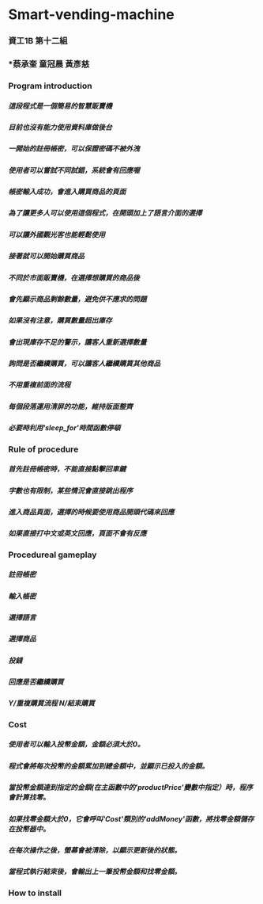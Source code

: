 # Smart-vending-machine
### 資工1B 第十二組
### *蔡承奎 童冠晨 黃彥慈

### Program introduction
##### 這段程式是一個簡易的智慧販賣機
##### 目前也沒有能力使用資料庫做後台
##### 一開始的註冊帳密，可以保證密碼不被外洩
##### 使用者可以嘗試不同試錯，系統會有回應喔
##### 帳密輸入成功，會進入購買商品的頁面
##### 為了讓更多人可以使用這個程式，在開頭加上了語言介面的選擇
##### 可以讓外國觀光客也能輕鬆使用
##### 接著就可以開始購買商品
##### 不同於市面販賣機，在選擇想購買的商品後
##### 會先顯示商品剩餘數量，避免供不應求的問題
##### 如果沒有注意，購買數量超出庫存
##### 會出現庫存不足的警示，讓客人重新選擇數量
##### 詢問是否繼續購買，可以讓客人繼續購買其他商品
##### 不用重複前面的流程
##### 每個段落運用清屏的功能，維持版面整齊
##### 必要時利用'sleep_for'時間函數停頓

### Rule of procedure
##### 首先註冊帳密時，不能直接點擊回車鍵
##### 字數也有限制，某些情況會直接跳出程序
##### 進入商品頁面，選擇的時候要使用商品開頭代碼來回應
##### 如果直接打中文或英文回應，頁面不會有反應

### Procedureal gameplay
##### 註冊帳密
##### 輸入帳密
##### 選擇語言
##### 選擇商品
##### 投錢
##### 回應是否繼續購買
##### Y/重複購買流程 N/結束購買

### Cost
##### 使用者可以輸入投幣金額，金額必須大於0。
##### 程式會將每次投幣的金額累加到總金額中，並顯示已投入的金額。
##### 當投幣金額達到指定的金額(在主函數中的'productPrice'變數中指定）時，程序會計算找零。
##### 如果找零金額大於0，它會呼叫'Cost'類別的'addMoney'函數，將找零金額儲存在投幣器中。
##### 在每次操作之後，螢幕會被清除，以顯示更新後的狀態。
##### 當程式執行結束後，會輸出上一筆投幣金額和找零金額。

### How to install
